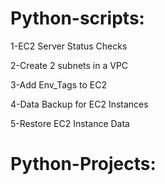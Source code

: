 # Python-scripts:

 1-EC2 Server Status Checks

 2-Create 2 subnets in a VPC

 3-Add Env_Tags to EC2

 4-Data Backup for EC2 Instances

 5-Restore EC2 Instance Data

# Python-Projects:
